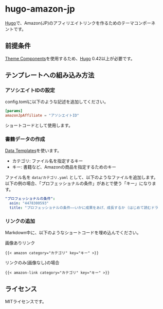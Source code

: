 # hugo-amazon-jp

[Hugo][]で、Amazon(JP)のアフィリエイトリンクを作るためのテーマコンポーネントです。

[Hugo]: https://gohugo.io/

## 前提条件

[Theme Components][]を使用するため、[Hugo][] 0.42以上が必要です。

## テンプレートへの組み込み方法

### アソシエイトIDの設定

config.tomlに以下のような記述を追加してください。

```toml
[params]
amazonJpAffiliate = "アソシエイトID"
```

ショートコードとして使用します。

### 書籍データの作成

[Data Templates][]を使います。

* カテゴリ: ファイル名を指定するキー
* キー: 書籍など、Amazonの商品を指定するためのキー

ファイル名を `data/カテゴリ.yaml` として、以下のようなファイルを追加します。
以下の例の場合、「プロフェッショナルの条件」があとで使う「キー」になります。

```yaml
"プロフェッショナルの条件":
  asin: "4478300593"
  title: "プロフェッショナルの条件――いかに成果をあげ、成長するか (はじめて読むドラッカー (自己実現編))"
```

### リンクの追加

Markdown中に、以下のようなショートコードを埋め込んでください。

画像ありリンク

```
{{< amazon category="カテゴリ" key="キー" >}}
```

リンクのみ(画像なし)の場合

```
{{< amazon-link category="カテゴリ" key="キー" >}}
```

## ライセンス

MITライセンスです。

[Data Templates]: https://gohugo.io/templates/data-templates/
[Hugo]: https://gohugo.io/
[Theme Components]: https://gohugo.io/hugo-modules/theme-components/
